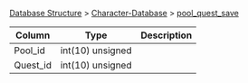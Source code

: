 [Database Structure](Database-Structure) > [Character-Database](Character-Database) > [pool_quest_save](pool_quest_save)

Column | Type | Description
--- | --- | ---
Pool_id | int(10) unsigned | 
Quest_id | int(10) unsigned | 
